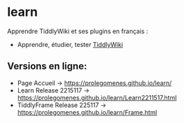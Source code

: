 # learn

Apprendre TiddlyWiki et ses plugins en français :

* Apprendre, étudier, tester  [TiddlyWiki](https://tiddlywiki.com/)

## Versions en ligne: 

- Page Accueil -> https://prolegomenes.github.io/learn/
- Learn Release 2215117 -> https://prolegomenes.github.io/learn/Learn2211517.html
- TiddlyFrame Release 225117 -> https://prolegomenes.github.io/learn/Frame.html
